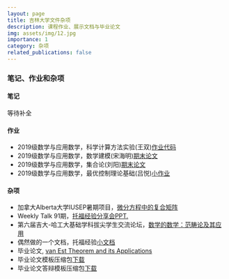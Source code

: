 ```yaml
---
layout: page
title: 吉林大学文件杂项
description: 课程作业、展示文档与毕业论文
img: assets/img/12.jpg
importance: 1
category: 杂项
related_publications: false
---
```


<h3 id=""><strong>笔记、作业和杂项</strong></h3>
<h4 id="-1"><strong>笔记</strong></h4>
<p>等待补全</p>
<h4 id="-2"><strong>作业</strong></h4>
<ul>
    <li>2019级数学与应用数学，科学计算方法实验(王双)<a href="https://platoeinsyu.github.io/assets/pdf/JLU_works/SCM-Experiment.zip">作业代码</a></li>
    <li>2019级数学与应用数学，数学建模(宋海明)<a href="https://platoeinsyu.github.io/assets/pdf/JLU_works/Covid-19-CC-forecast.pdf">期末论文</a></li>
    <li>2019级数学与应用数学，集合论(刘阳)<a href="https://platoeinsyu.github.io/assets/pdf/JLU_works/Settheory-final.pdf">期末论文</a></li>
    <li>2019级数学与应用数学，最优控制理论基础(吕悦)<a href="https://platoeinsyu.github.io/assets/pdf/JLU_works/Control-task.pdf">小作业</a></li>
</ul>
<h4 id="-3"><strong>杂项</strong></h4>
<ul>
    <li>加拿大Alberta大学IUSEP暑期项目，<a href="https://platoeinsyu.github.io/assets/pdf/JLU_works/CM-in-DE.pdf">微分方程中的复合矩阵</a></li>
    <li>Weekly Talk 91期，<a href="https://platoeinsyu.github.io/assets/pdf/JLU_works/Weeklytalk91-TOEFL.pptx">托福经验分享会PPT.</a></li>
    <li>第六届吉大-哈工大基础学科拔尖学生交流论坛，<a href="https://platoeinsyu.github.io/assets/pdf/JLU_works/JLU-HIT-TZY.pdf">数学的数学：范畴论及其应用</a></li>
    <li>偶然做的一个文档，托福经验<a href="https://platoeinsyu.github.io/assets/pdf/JLU_works/TOEFL-experience.pdf">小文档</a></li>
    <li>毕业论文, <a href="https://platoeinsyu.github.io/assets/pdf/JLU_works/van-Est-Theorem-and-its-Applications.pdf">van Est Theorem and its Applications</a></li>
    <li>毕业论文模板压缩包<a href="https://platoeinsyu.github.io/assets/pdf/JLU_works/毕业论文.zip">下载</a></li>
    <li>毕业论文答辩模板压缩包<a href="https://platoeinsyu.github.io/assets/pdf/JLU_works/MyBeamer.zip">下载</a></li>
</ul>